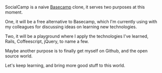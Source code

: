 SocialCamp is a naive [Basecamp](http://basecamp.com) clone, it serves two purposes at this moment.

One, it will be a free alternative to Basecamp, which I'm currently using with my colleagues for discussing ideas on learning new technologies.

Two, it will be a playground where I apply the technologies I've learned, Rails, Coffeescript, jQuery, to name a few.

Maybe another purpose is to finally get myself on Github, and the open source world.

Let's keep learning, and bring more good stuff to this world.